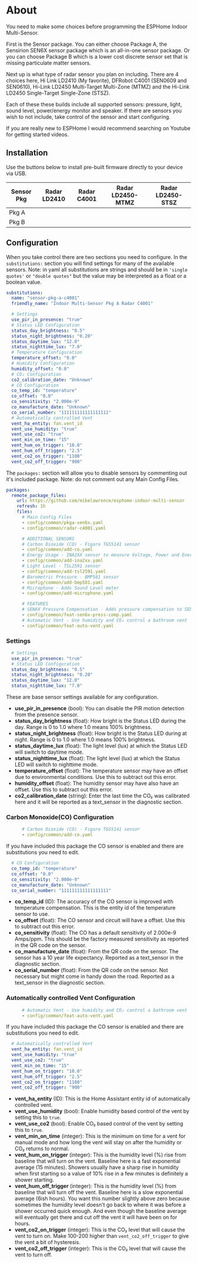 # About

You need to make some choices before programming the ESPHome Indoor Multi-Sensor. 

First is the Sensor package. You can either choose Package A, the Sensirion SEN6X sensor package which is an all-in-one sensor package. Or you can choose Package B which is a lower cost discrete sensor set that is missing particulate matter sensors. 

Next up is what type of radar sensor you plan on including. There are 4 choices here, Hi Link LD2410 (My favorite), DFRobot C4001 (SEN0609 and SEN0610), Hi-Link LD2450 Multi-Target Multi-Zone (MTMZ) and the Hi-Link LD2450 Single-Target Single-Zone (STSZ). 

Each of these these builds include all supported sensors: pressure, light, sound level, power/energy monitor and speaker. If there are sensors you wish to not include, take control of the sensor and start configuring.

If you are really new to ESPHome I would recommend searching on Youtube for getting started videos.

## Installation

Use the buttons below to install pre-built firmware directly to your device via USB.

| Sensor Pkg | Radar LD2410 | Radar C4001 | Radar LD2450-MTMZ | Radar LD2450-STSZ |
|---|---|---|---|---|
| Pkg A | <esp-web-install-button manifest="firmware/sensor-pkg-a-ld2410.manifest.json"></esp-web-install-button> | <esp-web-install-button manifest="firmware/sensor-pkg-a-c4001.manifest.json"></esp-web-install-button> | <esp-web-install-button manifest="firmware/sensor-pkg-a-ld2450-mtmz.manifest.json"></esp-web-install-button> | <esp-web-install-button manifest="firmware/sensor-pkg-a-ld2450-stsz.manifest.json"></esp-web-install-button> |
| Pkg B | <esp-web-install-button manifest="firmware/sensor-pkg-b-ld2410.manifest.json"></esp-web-install-button> | <esp-web-install-button manifest="firmware/sensor-pkg-b-c4001.manifest.json"></esp-web-install-button> | <esp-web-install-button manifest="firmware/sensor-pkg-b-ld2450-mtmz.manifest.json"></esp-web-install-button> | <esp-web-install-button manifest="firmware/sensor-pkg-b-ld2450-stsz.manifest.json"></esp-web-install-button> |

<script type="module" src="https://unpkg.com/esp-web-tools@10/dist/web/install-button.js?module"></script> 

## Configuration

When you take control there are two sections you need to configure. In the ```substitutions:``` section you will find settings for many of the available sensors. Note: in yaml all substitutions are strings and should be in ```'single quotes'``` or  ```"double quotes"``` but the value may be interpreted as a float or a boolean value.

```yaml
substitutions:
  name: "sensor-pkg-a-c4001"
  friendly_name: "Indoor Multi-Sensor Pkg A Radar C4001"

  # Settings
  use_pir_in_presence: "true"
  # Status LED Configuration
  status_day_brightness: "0.5"
  status_night_brightness: "0.20"
  status_daytime_lux: "12.0"
  status_nighttime_lux: "7.0"
  # Temperature Configuration
  temperature_offset: "0.0"
  # Humidity Configuration
  humidity_offset: "0.0"
  # CO₂ Configuration
  co2_calibration_date: "Unknown"
  # CO Configuration
  co_temp_id: "temperature"
  co_offset: "0.0"
  co_sensitivity: "2.000e-9"
  co_manufacture_date: "Unknown"
  co_serial_number: "111111111111111111"
  # Automatically controlled Vent
  vent_ha_entity: fan.vent_id
  vent_use_humidity: "true"
  vent_use_co2: "true"
  vent_min_on_time: "15"
  vent_hum_on_trigger: "10.0"
  vent_hum_off_trigger: "2.5"
  vent_co2_on_trigger: "1100"
  vent_co2_off_trigger: "900"
```

The ```packages:``` section will allow you to disable sensors by commenting out it's included package. Note: do not comment out any Main Config Files.

```yaml
packages:
  remote_package_files:
    url: https://github.com/mikelawrence/esphome-indoor-multi-sensor
    refresh: 1h
    files:
      # Main Config Files
      - config/common/pkga-sen6x.yaml
      - config/common/radar-c4001.yaml

      # ADDITIONAL SENSORS
      # Carbon Dioxide (CO) - Figaro TGS5141 sensor
      - config/common/add-co.yaml
      # Energy Usage - INA2XX sensor to measure Voltage, Power and Energy Usage
      - config/common/add-ina2xx.yaml
      # Light Level - TSL2591 sensor
      - config/common/add-tsl2591.yaml
      # Barometric Pressure - BMP581 sensor
      - config/common/add-bmp581.yaml
      # Microphone - Adds Sound Level meter
      - config/common/add-microphone.yaml

      # FEATURES
      # SEN6X Pressure Compensation - Adds pressure compensation to SEN6X
      - config/common/feat-sen6x-press-comp.yaml
      # Automatic Vent - Use humidity and CO₂ control a bathroom vent
      - config/common/feat-auto-vent.yaml
```
### Settings

```yaml
  # Settings
  use_pir_in_presence: "true"
  # Status LED Configuration
  status_day_brightness: "0.5"
  status_night_brightness: "0.20"
  status_daytime_lux: "12.0"
  status_nighttime_lux: "7.0"
```

These are base sensor settings available for any configuration.

+ **use_pir_in_presence** (bool): You can disable the PIR motion detection from the presence sensor.
+ **status_day_brightness** (float): How bright is the Status LED during the day. Range is 0 to 1.0 where 1.0 means 100% brightness.
+ **status_night_brightness** (float): How bright is the Status LED during at night. Range is 0 to 1.0 where 1.0 means 100% brightness.
+ **status_daytime_lux** (float): The light level (lux) at which the Status LED will switch to daytime mode.
+ **status_nighttime_lux** (float): The light level (lux) at which the Status LED will switch to nighttime mode.
+ **temperature_offset** (float): The temperature sensor may have an offset due to environmental conditions. Use this to subtract out this error.
+ **humidity_offset** (float): The humidity sensor may have also have an offset. Use this to subtract out this error.
+ **co2_calibration_date** (string): Enter the last time the CO₂ was calibrated here and it will be reported as a text_sensor in the diagnostic section.

### Carbon Monoxide(CO) Configuration

```yaml
      # Carbon Dioxide (CO) - Figaro TGS5141 sensor
      - config/common/add-co.yaml
```

If you have included this package the CO sensor is enabled and there are substitutions you need to edit.

```yaml
  # CO Configuration
  co_temp_id: "temperature"
  co_offset: "0.0"
  co_sensitivity: "2.000e-9"
  co_manufacture_date: "Unknown"
  co_serial_number: "111111111111111111"
```

+ **co_temp_id** (ID): The accuracy of the CO sensor is improved with temperature compensation. This is the entity id of the temperature sensor to use.
+ **co_offset** (float): The CO sensor and circuit will have a offset. Use this to subtract out this error.
+ **co_sensitivity** (float): The CO has a default sensitivity of 2.000e-9 Amps/ppm. This should be the factory measured sensitivity as reported in the QR code on the sensor.
+ **co_manufacture_date** (float): From the QR code on the sensor. The sensor has a 10 year life expectancy. Reported as a text_sensor in the diagnostic section.
+ **co_serial_number** (float): From the QR code on the sensor. Not necessary but might come in handy down the road. Reported as a text_sensor in the diagnostic section.

### Automatically controlled Vent Configuration

```yaml
      # Automatic Vent - Use humidity and CO₂ control a bathroom vent
      - config/common/feat-auto-vent.yaml
```

If you have included this package the CO sensor is enabled and there are substitutions you need to edit.

```yaml
  # Automatically controlled Vent
  vent_ha_entity: fan.vent_id
  vent_use_humidity: "true"
  vent_use_co2: "true"
  vent_min_on_time: "15"
  vent_hum_on_trigger: "10.0"
  vent_hum_off_trigger: "2.5"
  vent_co2_on_trigger: "1100"
  vent_co2_off_trigger: "900"
```

+ **vent_ha_entity** (ID): This is the Home Assistant entity id of automatically controlled vent.
+ **vent_use_humidity** (bool): Enable humidity based control of the vent by setting this to ```true```.
+ **vent_use_co2** (bool): Enable CO₂ based control of the vent by setting this to ```true```.
+ **vent_min_on_time** (integer): This is the minimum on time for a vent for manual mode and how long the vent will stay on after the humidity or CO₂ returns to normal.
+ **vent_hum_on_trigger** (integer): This is the humidity level (%) rise from baseline that will turn on the vent. Baseline here is a fast exponential average (15 minutes). Showers usually have a sharp rise in humidity when first starting so a value of 10% rise in a few minutes is definitely a shower starting.
+ **vent_hum_off_trigger** (integer): This is the humidity level (%) from baseline that will turn off the vent. Baseline here is a slow exponential average (6ish hours). You want this number slightly above zero because sometimes the humidity level doesn't go back to where it was before a shower occurred quick enough. And even though the baseline average will eventually get there and cut off the vent it will have been on for hours.
+ **vent_co2_on_trigger** (integer): This is the CO₂ level that will cause the vent to turn on. Make 100-200 higher than ```vent_co2_off_trigger``` to give the vent a bit of hysteresis.
+ **vent_co2_off_trigger** (integer): This is the CO₂ level that will cause the vent to turn off.
